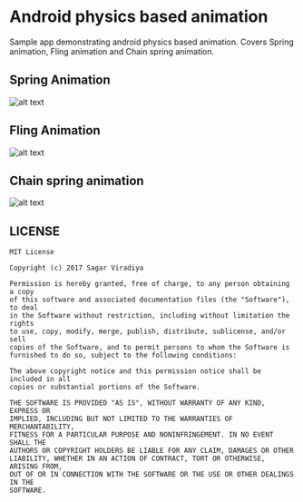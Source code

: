 # Android physics based animation
Sample app demonstrating android physics based animation. Covers Spring animation, Fling animation and Chain spring animation.

## Spring Animation
![alt text](https://media.giphy.com/media/xT39Dn9zedyTuFjuzm/giphy.gif "Spring animation")


## Fling Animation
![alt text](https://media.giphy.com/media/l41JWvM5IDJQND7jO/giphy.gif "Fling animation")


## Chain spring animation
![alt text](https://media.giphy.com/media/l41JMyczEqmDjEHAc/giphy.gif "Chain animation")


## LICENSE

```
MIT License

Copyright (c) 2017 Sagar Viradiya

Permission is hereby granted, free of charge, to any person obtaining a copy
of this software and associated documentation files (the "Software"), to deal
in the Software without restriction, including without limitation the rights
to use, copy, modify, merge, publish, distribute, sublicense, and/or sell
copies of the Software, and to permit persons to whom the Software is
furnished to do so, subject to the following conditions:

The above copyright notice and this permission notice shall be included in all
copies or substantial portions of the Software.

THE SOFTWARE IS PROVIDED "AS IS", WITHOUT WARRANTY OF ANY KIND, EXPRESS OR
IMPLIED, INCLUDING BUT NOT LIMITED TO THE WARRANTIES OF MERCHANTABILITY,
FITNESS FOR A PARTICULAR PURPOSE AND NONINFRINGEMENT. IN NO EVENT SHALL THE
AUTHORS OR COPYRIGHT HOLDERS BE LIABLE FOR ANY CLAIM, DAMAGES OR OTHER
LIABILITY, WHETHER IN AN ACTION OF CONTRACT, TORT OR OTHERWISE, ARISING FROM,
OUT OF OR IN CONNECTION WITH THE SOFTWARE OR THE USE OR OTHER DEALINGS IN THE
SOFTWARE.
```
